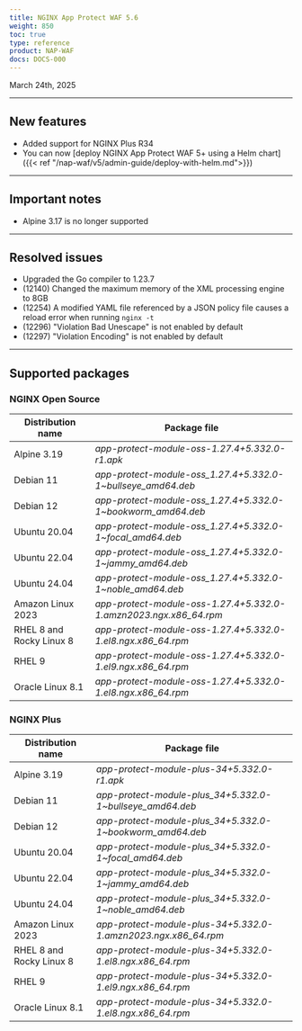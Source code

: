 ```yaml
---
title: NGINX App Protect WAF 5.6
weight: 850
toc: true
type: reference
product: NAP-WAF
docs: DOCS-000
---
```


March 24th, 2025

---

## New features

- Added support for NGINX Plus R34
- You can now [deploy NGINX App Protect WAF 5+ using a Helm chart]({{< ref "/nap-waf/v5/admin-guide/deploy-with-helm.md">}})

---

## Important notes

- Alpine 3.17 is no longer supported

---

## Resolved issues

- Upgraded the Go compiler to 1.23.7
- (12140) Changed the maximum memory of the XML processing engine to 8GB
- (12254) A modified YAML file referenced by a JSON policy file causes a reload error when running `nginx -t`
- (12296) "Violation Bad Unescape" is not enabled by default
- (12297) "Violation Encoding" is not enabled by default

---

## Supported packages

### NGINX Open Source

| Distribution name        | Package file                                                      |
|--------------------------|-------------------------------------------------------------------|
| Alpine 3.19              | _app-protect-module-oss-1.27.4+5.332.0-r1.apk_                    |
| Debian 11                | _app-protect-module-oss_1.27.4+5.332.0-1\~bullseye_amd64.deb_     |
| Debian 12                | _app-protect-module-oss_1.27.4+5.332.0-1\~bookworm_amd64.deb_     |
| Ubuntu 20.04             | _app-protect-module-oss_1.27.4+5.332.0-1\~focal_amd64.deb_        |
| Ubuntu 22.04             | _app-protect-module-oss_1.27.4+5.332.0-1\~jammy_amd64.deb_        |
| Ubuntu 24.04             | _app-protect-module-oss_1.27.4+5.332.0-1\~noble_amd64.deb_        |
| Amazon Linux 2023        | _app-protect-module-oss-1.27.4+5.332.0-1.amzn2023.ngx.x86_64.rpm_ |
| RHEL 8 and Rocky Linux 8 | _app-protect-module-oss-1.27.4+5.332.0-1.el8.ngx.x86_64.rpm_      |
| RHEL 9                   | _app-protect-module-oss-1.27.4+5.332.0-1.el9.ngx.x86_64.rpm_      |
| Oracle Linux 8.1         | _app-protect-module-oss-1.27.4+5.332.0-1.el8.ngx.x86_64.rpm_      |

### NGINX Plus

| Distribution name        | Package file                                                   |
|--------------------------|----------------------------------------------------------------|
| Alpine 3.19              | _app-protect-module-plus-34+5.332.0-r1.apk_                    |
| Debian 11                | _app-protect-module-plus_34+5.332.0-1\~bullseye_amd64.deb_     |
| Debian 12                | _app-protect-module-plus_34+5.332.0-1\~bookworm_amd64.deb_     |
| Ubuntu 20.04             | _app-protect-module-plus_34+5.332.0-1\~focal_amd64.deb_        |
| Ubuntu 22.04             | _app-protect-module-plus_34+5.332.0-1\~jammy_amd64.deb_        |
| Ubuntu 24.04             | _app-protect-module-plus_34+5.332.0-1\~noble_amd64.deb_        |
| Amazon Linux 2023        | _app-protect-module-plus-34+5.332.0-1.amzn2023.ngx.x86_64.rpm_ |
| RHEL 8 and Rocky Linux 8 | _app-protect-module-plus-34+5.332.0-1.el8.ngx.x86_64.rpm_      |
| RHEL 9                   | _app-protect-module-plus-34+5.332.0-1.el9.ngx.x86_64.rpm_      |
| Oracle Linux 8.1         | _app-protect-module-plus-34+5.332.0-1.el8.ngx.x86_64.rpm_      |
